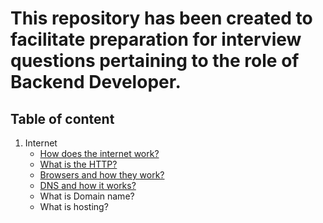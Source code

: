 # This repository has been created to facilitate preparation for interview questions pertaining to the role of **Backend Developer**.

## Table of content
1. Internet
   - [How does the internet work?](./internet/how-does-the-internet-work.md)
   - [What is the HTTP?](./internet/what-is-the-http.md)
   - [Browsers and how they work?](./internet/browsers-and-how-they-work.md)
   - [DNS and how it works?](./internet/dns-and-how-it-works.md)
   - What is Domain name?
   - What is hosting?